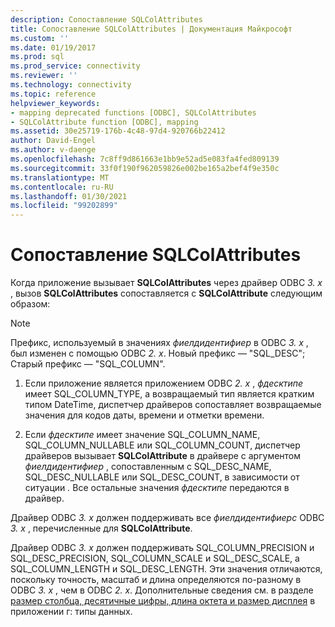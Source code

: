 ```yaml
---
description: Сопоставление SQLColAttributes
title: Сопоставление SQLColAttributes | Документация Майкрософт
ms.custom: ''
ms.date: 01/19/2017
ms.prod: sql
ms.prod_service: connectivity
ms.reviewer: ''
ms.technology: connectivity
ms.topic: reference
helpviewer_keywords:
- mapping deprecated functions [ODBC], SQLColAttributes
- SQLColAttribute function [ODBC], mapping
ms.assetid: 30e25719-176b-4c48-97d4-920766b22412
author: David-Engel
ms.author: v-daenge
ms.openlocfilehash: 7c8ff9d861663e1bb9e52ad5e083fa4fed809139
ms.sourcegitcommit: 33f0f190f962059826e002be165a2bef4f9e350c
ms.translationtype: MT
ms.contentlocale: ru-RU
ms.lasthandoff: 01/30/2021
ms.locfileid: "99202899"
---
```

# <a name="sqlcolattributes-mapping"></a>Сопоставление SQLColAttributes
Когда приложение вызывает **SQLColAttributes** через драйвер ODBC *3. x* , вызов **SQLColAttributes** сопоставляется с **SQLColAttribute** следующим образом:  
  
> [!NOTE]
>  Префикс, используемый в значениях *фиелдидентифиер* в ODBC *3. x* , был изменен с помощью ODBC *2. x*. Новый префикс — "SQL_DESC"; Старый префикс — "SQL_COLUMN".  
  
1.  Если приложение является приложением ODBC *2. x* , *фдесктипе* имеет SQL_COLUMN_TYPE, а возвращаемый тип является кратким типом DateTime, диспетчер драйверов сопоставляет возвращаемые значения для кодов даты, времени и отметки времени.  
  
2.  Если *фдесктипе* имеет значение SQL_COLUMN_NAME, SQL_COLUMN_NULLABLE или SQL_COLUMN_COUNT, диспетчер драйверов вызывает **SQLColAttribute** в драйвере с аргументом *фиелдидентифиер* , сопоставленным с SQL_DESC_NAME, SQL_DESC_NULLABLE или SQL_DESC_COUNT, в зависимости от ситуации *.* Все остальные значения *фдесктипе* передаются в драйвер.  
  
 Драйвер ODBC *3. x* должен поддерживать все *фиелдидентифиерс* ODBC *3. x* , перечисленные для **SQLColAttribute**.  
  
 Драйвер ODBC *3. x* должен поддерживать SQL_COLUMN_PRECISION и SQL_DESC_PRECISION, SQL_COLUMN_SCALE и SQL_DESC_SCALE, а SQL_COLUMN_LENGTH и SQL_DESC_LENGTH. Эти значения отличаются, поскольку точность, масштаб и длина определяются по-разному в ODBC *3. x* , чем в ODBC *2. x*. Дополнительные сведения см. в разделе [размер столбца, десятичные цифры, длина октета и размер дисплея](../../../odbc/reference/appendixes/column-size-decimal-digits-transfer-octet-length-and-display-size.md) в приложении г: типы данных.
